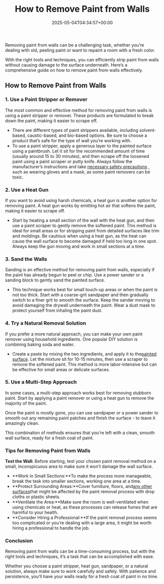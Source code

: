 ﻿---
layout: post
title: How to Remove Paint from Walls
date: '2025-05-04T04:34:57+00:00'
categories:
- Guide
tags: []
slug: /how-to-remove-paint-from-walls/
lastmod: 2025-05-07T12:21:27+03:00
---

Removing paint from walls can be a challenging task, whether you’re dealing with old, peeling paint or want to repaint a room with a fresh color.

With the right tools and techniques, you can efficiently strip paint from walls without causing damage to the surface underneath. Here’s a comprehensive guide on how to remove paint from walls effectively.
## How to Remove Paint from Walls
### 1. Use a Paint Stripper or Remover
The most common and effective method for removing paint from walls is using a paint stripper or remover. These products are formulated to break down the paint, making it easier to scrape off.
- There are different types of paint strippers available, including solvent-based, caustic-based, and bio-based options. Be sure to choose a product that’s safe for the type of wall you’re working with.
- To use a paint stripper, apply a generous layer to the painted surface using a paintbrush. Let it sit for the recommended amount of time (usually around 15 to 30 minutes), and then scrape off the loosened paint using a paint scraper or putty knife.
Always follow the manufacturer’s instructions and take
[necessary safety precautions](https://pestpolicy.com/best-shoes-for-painters/)
, such as wearing gloves and a mask, as some paint removers can be toxic.
### 2. Use a Heat Gun
If you want to avoid using harsh chemicals, a heat gun is another option for removing paint. A heat gun works by emitting hot air that softens the paint, making it easier to scrape off.
- Start by heating a small section of the wall with the heat gun, and then use a paint scraper to gently remove the softened paint. This method is ideal for small areas or for stripping paint from detailed surfaces like trim and moldings.
Be cautious when using a heat gun, as the heat can cause the wall surface to become damaged if held too long in one spot. Always keep the gun moving and work in small sections at a time.
### 3. Sand the Walls
Sanding is an effective method for removing paint from walls, especially if the paint has already begun to peel or chip. Use a power sander or a sanding block to gently sand the painted surface.
- This technique works best for small touch-up areas or when the paint is not too thick.
Start with a coarse-grit sandpaper and then gradually switch to a finer grit to smooth the surface. Keep the sander moving to avoid damaging the drywall underneath the paint. Wear a dust mask to protect yourself from inhaling the paint dust.
### 4. Try a Natural Removal Solution
If you prefer a more natural approach, you can make your own paint remover using household ingredients. One popular DIY solution is combining baking soda and water.
- Create a paste by mixing the two ingredients, and apply it to the[painted surface](https://pestpolicy.com/living-room-paint-colors-with-brown-furniture/). Let the mixture sit for 10-15 minutes, then use a scraper to remove the softened paint.
This method is more labor-intensive but can be effective for small areas or delicate surfaces.
### 5. Use a Multi-Step Approach
In some cases, a multi-step approach works best for removing stubborn paint. Start by applying a paint remover or using a heat gun to remove the majority of the paint.

Once the paint is mostly gone, you can use sandpaper or a power sander to smooth out any remaining paint patches and finish the surface - to leave it amazingly clean. 

This combination of methods ensures that you’re left with a clean, smooth wall surface, ready for a fresh coat of paint.
### Tips for Removing Paint from Walls
**Test the Wall:**
Before starting, test your chosen paint removal method on a small, inconspicuous area to make sure it won’t damage the wall surface.
- **Work in Small Sections:**To make the process more manageable, break the task into smaller sections, working one area at a time.
- **Protect Surrounding Areas:**Cover furniture, floors, and[any other surfaces](https://pestpolicy.com/how-do-you-paint-a-ceiling-in-a-stairwell/)that might be affected by the paint removal process with drop cloths or plastic sheets.
- **Ventilate the Area:**Make sure the room is well-ventilated when using chemicals or heat, as these processes can release fumes that are harmful to your health.
- **Consider Hiring a Professional:**If the paint removal process seems too complicated or you’re dealing with a large area, it might be worth hiring a professional to handle the job.
### Conclusion
Removing paint from walls can be a time-consuming process, but with the right tools and techniques, it’s a task that can be accomplished with ease.

Whether you choose a paint stripper, heat gun, sandpaper, or a natural solution, always make sure to work carefully and safely. With patience and persistence, you’ll have your walls ready for a fresh coat of paint in no time.
